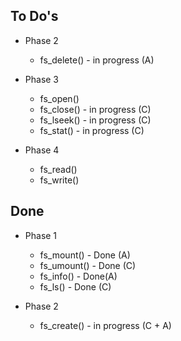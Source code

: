 ## To Do's

  
* Phase 2
  
  * fs_delete() - in progress (A)
  
* Phase 3
  * fs_open() 
  * fs_close() - in progress (C)
  * fs_lseek() - in progress (C)
  * fs_stat() - in progress (C)

* Phase 4
  * fs_read() 
  * fs_write()
  
## Done 
* Phase 1
  * fs_mount() - Done (A)
  * fs_umount() - Done (C)
  * fs_info() - Done(A)
  * fs_ls() - Done (C)

* Phase 2 
  * fs_create() - in progress (C + A)
